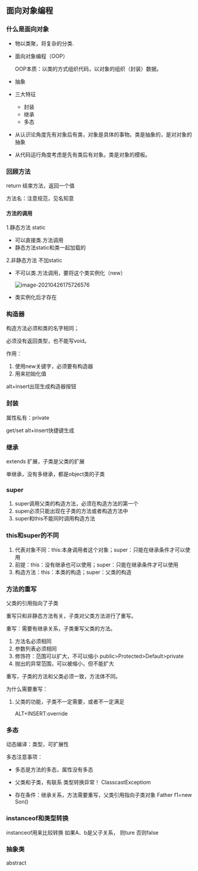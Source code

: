 ## 面向对象编程

### 什么是面向对象

- 物以类聚，将复杂的分类.

- 面向对象编程（OOP）

  OOP本质：以类的方式组织代码，以对象的组织（封装）数据。

- 抽象
- 三大特征
  - 封装
  - 继承
  - 多态
- 从认识论角度先有对象后有类，对象是具体的事物。类是抽象的，是对对象的抽象
- 从代码运行角度考虑是先有类后有对象。类是对象的模板。

### 回顾方法

return 结束方法，返回一个值

方法名：注意规范，见名知意

#### 方法的调用

1.静态方法 static

- 可以直接类.方法调用
- 静态方法static和类一起加载的

2.非静态方法 不加static

- 不可以类.方法调用，要将这个类实例化（new）

  ![image-20210426175726576](C:\Users\李成玉\AppData\Roaming\Typora\typora-user-images\image-20210426175726576.png)

- 类实例化后才存在



### 构造器

构造方法必须和类的名字相同；

必须没有返回类型，也不能写void。

作用：

1. 使用new关键字，必须要有构造器
2. 用来初始化值

alt+insert出现生成构造器按钮



### 封装

属性私有：private

get/set        alt+insert快捷键生成



### 继承

extends  扩展，子类是父类的扩展

单继承，没有多继承，都是object类的子类

### super

1. super调用父类的构造方法，必须在构造方法的第一个
2. super必须只能出现在子类的方法或者构造方法中
3. super和this不能同时调用构造方法

### this和super的不同

1. 代表对象不同：this:本身调用者这个对象；super：只能在继承条件才可以使用
2. 前提：this：没有继承也可以使用；super：只能在继承条件才可以使用
3. 构造方法：this：本类的构造；super：父类的构造

### 方法的重写

父类的引用指向了子类

重写只和非静态方法有关，子类对父类方法进行了重写。

重写：需要有继承关系，子类重写父类的方法。

1. 方法名必须相同
2. 参数列表必须相同
3. 修饰符：范围可以扩大，不可以缩小 public>Protected>Default>private
4. 抛出的异常范围，可以被缩小，但不能扩大

重写，子类的方法和父类必须一致，方法体不同。

为什么需要重写：

1. 父类的功能，子类不一定需要，或者不一定满足

   ALT+INSERT:override

### 多态

动态编译：类型，可扩展性

多态注意事项：

- 多态是方法的多态，属性没有多态

- 父类和子类，有联系     类型转换异常！ ClasscastExceptiom

- 存在条件：继承关系，方法需要重写，父类引用指向子类对象       Father f1=new Son()



###  instanceof和类型转换

instanceof用来比较转换  如果A、b是父子关系， 则ture 否则false



 

### 抽象类

abstract













